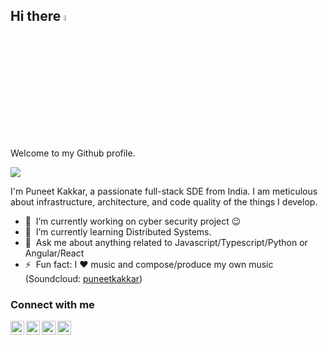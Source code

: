 ## Hi there <img src="https://media.giphy.com/media/hvRJCLFzcasrR4ia7z/giphy.gif" width="5%">

Welcome to my Github profile.

![](https://visitor-badge.glitch.me/badge?page_id=puneetkakkar.puneetkakkar)

I'm Puneet Kakkar, a passionate full-stack SDE from India. I am meticulous about infrastructure, architecture, and code quality of the things I develop. 

- 🔭 &nbsp;I’m currently working on cyber security project :wink:
- 🌱 &nbsp;I’m currently learning Distributed Systems.
- 💬 &nbsp;Ask me about anything related to Javascript/Typescript/Python or Angular/React
- ⚡ &nbsp;Fun fact: I :heart: music and compose/produce my own music (Soundcloud: [puneetkakkar](https://soundcloud.com/puneetkakkar))

### Connect with me
<a href="https://www.instagram.com/puneet_kakkar/">
  <img align="left" alt="Puneet's Instagram" width="22px" src="https://raw.githubusercontent.com/hussainweb/hussainweb/main/icons/instagram.png" />
</a>
<a href="https://discordapp.com/users/puneetkakkar#0980">
  <img align="left" alt="Puneet's Discord" width="22px" src="https://raw.githubusercontent.com/peterthehan/peterthehan/master/assets/discord.svg" />
</a>
<a href="https://twitter.com/puneetkakkar">
  <img align="left" alt="Puneet Kakkar | Twitter" width="22px" src="https://raw.githubusercontent.com/peterthehan/peterthehan/master/assets/twitter.svg" />
</a>
<a href="https://www.linkedin.com/in/puneet-kakkar/">
  <img align="left" alt="Puneet's LinkedIN" width="22px" src="https://raw.githubusercontent.com/peterthehan/peterthehan/master/assets/linkedin.svg" />
</a>
